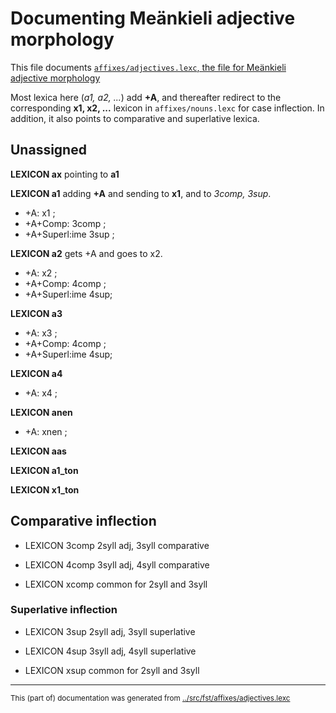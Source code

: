 # Documenting Meänkieli adjective morphology

This file documents [`affixes/adjectives.lexc`, the file for Meänkieli adjective morphology](http://github.com/giellalt/lang-fit/blob/main/src/fst/affixes/adjective.lexc)  


Most lexica here (*a1, a2, ...*) add **+A**, and thereafter redirect to the 
corresponding **x1, x2, ...** lexicon in `affixes/nouns.lexc` for case inflection.
In addition, it also points to comparative and superlative lexica.

## Unassigned

**LEXICON ax** pointing to **a1**

**LEXICON a1** adding **+A** and sending to **x1**, and to *3comp, 3sup*.
* +A: x1 ;
* +A+Comp: 3comp ;
* +A+Superl:ime 3sup ;


**LEXICON a2** gets +A and goes to x2.
* +A: x2 ;
* +A+Comp: 4comp ;
* +A+Superl:ime 4sup;

**LEXICON a3** 
* +A: x3 ;
* +A+Comp: 4comp ;
* +A+Superl:ime 4sup;

**LEXICON a4** 
* +A: x4 ;

**LEXICON anen** 
* +A: xnen ;

**LEXICON aas** 

**LEXICON a1_ton** 

**LEXICON x1_ton** 





## Comparative inflection

* LEXICON 3comp 2syll adj, 3syll comparative

* LEXICON 4comp 3syll adj, 4syll comparative




* LEXICON xcomp common for 2syll and 3syll





### Superlative inflection

* LEXICON 3sup 2syll adj, 3syll superlative

* LEXICON 4sup 3syll adj, 4syll superlative




* LEXICON xsup common for 2syll and 3syll
* * *
<small>This (part of) documentation was generated from [../src/fst/affixes/adjectives.lexc](http://github.com/giellalt/lang-fit/blob/main/../src/fst/affixes/adjectives.lexc)</small>